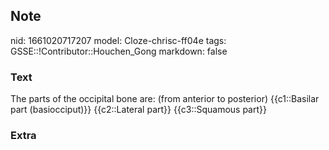 ## Note
nid: 1661020717207
model: Cloze-chrisc-ff04e
tags: GSSE::!Contributor::Houchen_Gong
markdown: false

### Text
The parts of the occipital bone are: (from anterior to posterior)
{{c1::Basilar part (basiocciput)}}
{{c2::Lateral part}}
{{c3::Squamous part}}

### Extra

